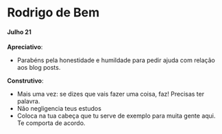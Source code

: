 # Rodrigo de Bem

#### Julho 21

**Apreciativo**:
- Parabéns pela honestidade e humildade para pedir ajuda com relação aos blog posts.

**Construtivo**:
- Mais uma vez: se dizes que vais fazer uma coisa, faz! Precisas ter palavra.
- Não negligencia teus estudos
- Coloca na tua cabeça que tu serve de exemplo para muita gente aqui. Te comporta de acordo.